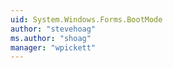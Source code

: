 ```yaml
---
uid: System.Windows.Forms.BootMode
author: "stevehoag"
ms.author: "shoag"
manager: "wpickett"
---
```


